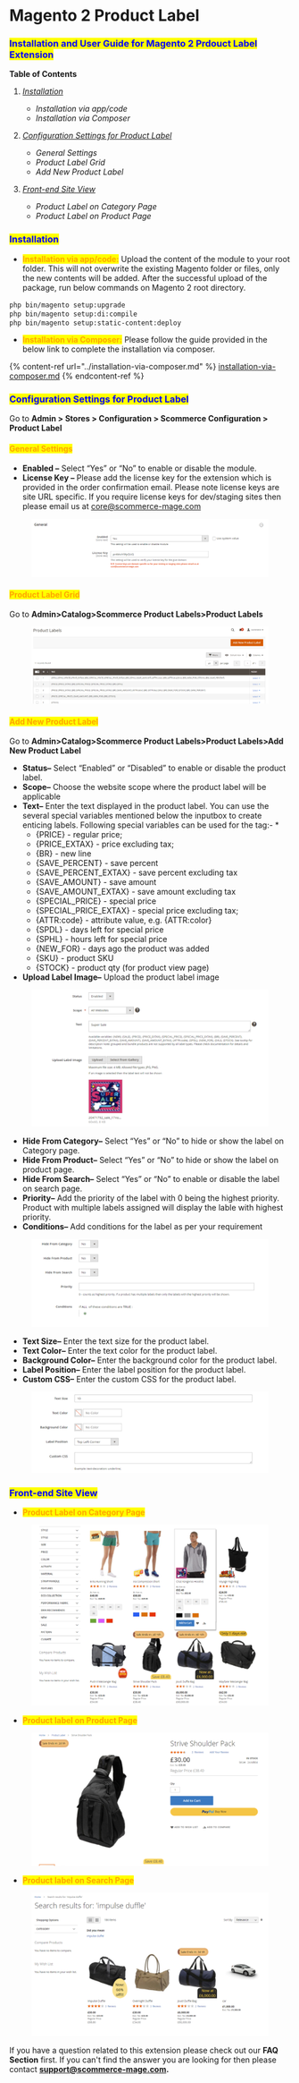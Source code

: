 # Magento 2 Product Label

### <mark style="color:blue;">Installation and User Guide for Magento 2 Prdouct Label Extension</mark>

**Table of Contents**

1. [_Installation_ ](magento-2-product-label.md#\_bookmark0)
   * _Installation via app/code_&#x20;
   * _Installation via Composer_
2. [_Configuration Settings for Product Label_](magento-2-product-label.md#\_bookmark3)
   * _General Settings_&#x20;
   * _Product Label Grid_
   * _Add New Product Label_
3.  [_Front-end Site View_ ](magento-2-product-label.md#\_bookmark9)

    * _Product Label on Category Page_&#x20;
    * _Product Label on Product Page_



### <mark style="color:blue;">Installation</mark> <a href="#_bookmark0" id="_bookmark0"></a>

* <mark style="color:orange;">**Installation via app/code:**</mark> Upload the content of the module to your root folder. This will not overwrite the existing Magento folder or files, only the new contents will be added. After the successful upload of the package, run below commands on Magento 2 root directory.

```
php bin/magento setup:upgrade
php bin/magento setup:di:compile
php bin/magento setup:static-content:deploy
```

* <mark style="color:orange;">**Installation via Composer:**</mark> Please follow the guide provided in the below link to complete the installation via composer.

{% content-ref url="../installation-via-composer.md" %}
[installation-via-composer.md](../installation-via-composer.md)
{% endcontent-ref %}

### <mark style="color:blue;">Configuration Settings for Product Label</mark>  <a href="#_bookmark3" id="_bookmark3"></a>

Go to **Admin > Stores > Configuration > Scommerce Configuration > Product Label**

#### <mark style="color:orange;">General Settings</mark> <a href="#_bookmark4" id="_bookmark4"></a>

* **Enabled –** Select “Yes” or “No” to enable or disable the module.
* **License Key –** Please add the license key for the extension which is provided in the order confirmation email. Please note license keys are site URL specific. If you require license keys for dev/staging sites then please email us at [core@scommerce-mage.com](mailto:core@scommerce-mage.com)

<figure><img src="../../.gitbook/assets/image (6) (1).png" alt=""><figcaption></figcaption></figure>

#### <mark style="color:orange;">Product Label Grid</mark> <a href="#_bookmark4" id="_bookmark4"></a>

Go to **Admin>Catalog>Scommerce Product Labels>Product Labels**

<figure><img src="../../.gitbook/assets/image (8) (1).png" alt=""><figcaption></figcaption></figure>

#### <mark style="color:orange;">Add New Product Label</mark> <a href="#_bookmark4" id="_bookmark4"></a>

Go to **Admin>Catalog>Scommerce Product Labels>Product Labels>Add New Product Label**

* **Status–** Select “Enabled” or “Disabled” to enable or disable the product label.
* **Scope–** Choose the website scope where the product label will be applicable
* **Text–** Enter the text displayed in the product label. You can use the several special variables mentioned below the inputbox to create enticing labels. Following special variables can be used for the tag:-
  *
    * {PRICE} - regular price;
    * {PRICE\_EXTAX} - price excluding tax;
    * {BR} - new line
    * {SAVE\_PERCENT} - save percent
    * {SAVE\_PERCENT\_EXTAX} - save percent excluding tax
    * {SAVE\_AMOUNT} - save amount
    * {SAVE\_AMOUNT\_EXTAX} - save amount excluding tax
    * {SPECIAL\_PRICE} - special price
    * {SPECIAL\_PRICE\_EXTAX} - special price excluding tax;
    * {ATTR:code} - attribute value, e.g. {ATTR:color}
    * {SPDL} - days left for special price
    * {SPHL} - hours left for special price
    * {NEW\_FOR} - days ago the product was added
    * {SKU} - product SKU
    * {STOCK} - product qty (for product view page)
* **Upload Label Image–** Upload the product label image

<figure><img src="../../.gitbook/assets/image (28).png" alt=""><figcaption></figcaption></figure>

* **Hide From Category–** Select “Yes” or “No” to hide or show the label on Category page.
* **Hide From Product–** Select “Yes” or “No” to hide or show the label on product page.
* **Hide From Search–** Select “Yes” or “No” to enable or disable the label on search page.
* **Priority–** Add the priority of the label with 0 being the highest priority. Product with multiple labels assigned will display the lable with highest priority.
* **Conditions–** Add conditions for the label as per your requirement&#x20;

<figure><img src="../../.gitbook/assets/image (67).png" alt=""><figcaption></figcaption></figure>

* **Text Size–** Enter the text size for the product label.
* **Text Color–** Enter the text color for the product label.
* **Background Color–** Enter the background color for the product label.
* **Label Position–** Enter the label position for the product label.
* **Custom CSS–** Enter the custom CSS for the product label.

<figure><img src="../../.gitbook/assets/image (41).png" alt=""><figcaption></figcaption></figure>

### <mark style="color:blue;">Front-end Site View</mark> <a href="#_bookmark9" id="_bookmark9"></a>

* <mark style="color:orange;">**Product Label on Category Page**</mark>&#x20;

<figure><img src="../../.gitbook/assets/category (1).png" alt=""><figcaption></figcaption></figure>

* <mark style="color:orange;">**Product label on Product Page**</mark>&#x20;

<figure><img src="../../.gitbook/assets/productpage (1).png" alt=""><figcaption></figcaption></figure>

* <mark style="color:orange;">**Product label on Search Page**</mark>&#x20;

<figure><img src="../../.gitbook/assets/search_page.png" alt=""><figcaption></figcaption></figure>

If you have a question related to this extension please check out our **FAQ Section** first. If you can't find the answer you are looking for then please contact [**support@scommerce-mage.com**](mailto:core@scommerce-mage.com)**.**
